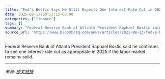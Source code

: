```yaml
---
title: "Fed’s Bostic Says He Still Expects One Interest-Rate Cut in 2025"
date: 2025-08-13T18:53:15+08:00
categories: ["finance"]
tags: []
summary: "Federal Reserve Bank of Atlanta President Raphael Bostic said he continues to see one interest-rate cut as appropriate in 2025 if the labor market remains solid."
source_url: "https://www.bloomberg.com/news/articles/2025-08-13/fed-s-bostic-says-he-still-expects-one-interest-rate-cut-in-2025"
---
```


Federal Reserve Bank of Atlanta President Raphael Bostic said he continues to see one interest-rate cut as appropriate in 2025 if the labor market remains solid.

---

*来源: [原文链接](https://www.bloomberg.com/news/articles/2025-08-13/fed-s-bostic-says-he-still-expects-one-interest-rate-cut-in-2025)*
